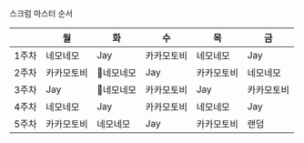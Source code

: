  스크럼 마스터 순서

|     | 월     | 화     | 수     | 목     | 금     |
| --- | ----- | ----- | ----- | ----- | ----- |
| 1주차 | 네모네모  | Jay   | 카카모토비 | 네모네모  | Jay   |
| 2주차 | 카카모토비 | 네모네모 | Jay   | 카카모토비 | 네모네모  |
| 3주차 | Jay   | 네모네모 | 카카모토비 | Jay   | 카카모토비 |
| 4주차 | 네모네모  | Jay   | 카카모토비 | 네모네모  | Jay   |
| 5주차 | 카카모토비 | 네모네모  | Jay   | 카카모토비 | 랜덤    |
